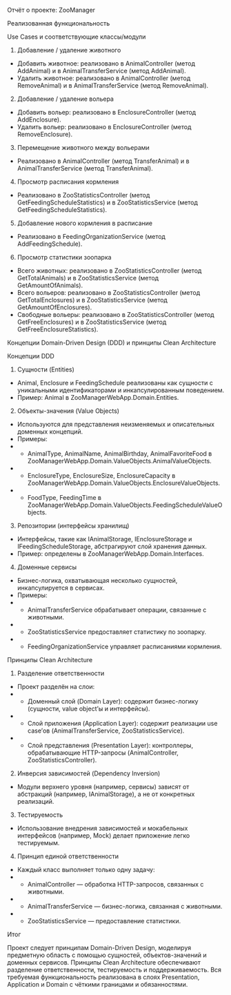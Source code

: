 Отчёт о проекте: ZooManager

Реализованная функциональность

Use Cases и соответствующие классы/модули
1) Добавление / удаление животного
- Добавить животное: реализовано в AnimalController (метод AddAnimal) и в AnimalTransferService (метод AddAnimal). 
- Удалить животное: реализовано в AnimalController (метод RemoveAnimal) и в AnimalTransferService (метод RemoveAnimal). 
2) Добавление / удаление вольера
- Добавить вольер: реализовано в EnclosureController (метод AddEnclosure).
- Удалить вольер: реализовано в EnclosureController (метод RemoveEnclosure).
3) Перемещение животного между вольерами
- Реализовано в AnimalController (метод TransferAnimal) и в AnimalTransferService (метод TransferAnimal).
4) Просмотр расписания кормления
- Реализовано в ZooStatisticsController (метод GetFeedingScheduleStatistics) и в ZooStatisticsService (метод GetFeedingScheduleStatistics).
5) Добавление нового кормления в расписание
- Реализовано в FeedingOrganizationService (метод AddFeedingSchedule).
6) Просмотр статистики зоопарка
- Всего животных: реализовано в ZooStatisticsController (метод GetTotalAnimals) и в ZooStatisticsService (метод GetAmountOfAnimals).
- Всего вольеров: реализовано в ZooStatisticsController (метод GetTotalEnclosures) и в ZooStatisticsService (метод GetAmountOfEnclosures).
- Свободные вольеры: реализовано в ZooStatisticsController (метод GetFreeEnclosures) и в ZooStatisticsService (метод GetFreeEnclosureStatistics).


Концепции Domain-Driven Design (DDD) и принципы Clean Architecture

Концепции DDD
1) Сущности (Entities)
- Animal, Enclosure и FeedingSchedule реализованы как сущности с уникальными идентификаторами и инкапсулированным поведением.
- Пример: Animal в ZooManagerWebApp.Domain.Entities.
2) Объекты-значения (Value Objects)
- Используются для представления неизменяемых и описательных доменных концепций.
- Примеры:
- - AnimalType, AnimalName, AnimalBirthday, AnimalFavoriteFood в ZooManagerWebApp.Domain.ValueObjects.AnimalValueObjects.
- - EnclosureType, EnclosureSize, EnclosureCapacity в ZooManagerWebApp.Domain.ValueObjects.EnclosureValueObjects.
- - FoodType, FeedingTime в ZooManagerWebApp.Domain.ValueObjects.FeedingScheduleValueObjects.
3) Репозитории (интерфейсы хранилищ)

- Интерфейсы, такие как IAnimalStorage, IEnclosureStorage и IFeedingScheduleStorage, абстрагируют слой хранения данных.
- Пример: определены в ZooManagerWebApp.Domain.Interfaces.
4) Доменные сервисы
- Бизнес-логика, охватывающая несколько сущностей, инкапсулируется в сервисах.
- Примеры:
- - AnimalTransferService обрабатывает операции, связанные с животными.
- - ZooStatisticsService предоставляет статистику по зоопарку.
- - FeedingOrganizationService управляет расписаниями кормления.


Принципы Clean Architecture
1) Разделение ответственности
- Проект разделён на слои:
- - Доменный слой (Domain Layer): содержит бизнес-логику (сущности, value object’ы и интерфейсы).
- - Слой приложения (Application Layer): содержит реализации use case’ов (AnimalTransferService, ZooStatisticsService).
- - Слой представления (Presentation Layer): контроллеры, обрабатывающие HTTP-запросы (AnimalController, ZooStatisticsController).
2) Инверсия зависимостей (Dependency Inversion)
- Модули верхнего уровня (например, сервисы) зависят от абстракций (например, IAnimalStorage), а не от конкретных реализаций.
3) Тестируемость
- Использование внедрения зависимостей и мокабельных интерфейсов (например, Mock<IAnimalStorage>) делает приложение легко тестируемым.
4) Принцип единой ответственности
- Каждый класс выполняет только одну задачу:
- - AnimalController — обработка HTTP-запросов, связанных с животными.
- - AnimalTransferService — бизнес-логика, связанная с животными.
- - ZooStatisticsService — предоставление статистики.


Итог

Проект следует принципам Domain-Driven Design, моделируя предметную область с помощью сущностей, объектов-значений и доменных сервисов. Принципы Clean Architecture обеспечивают разделение ответственности, тестируемость и поддерживаемость. Вся требуемая функциональность реализована в слоях Presentation, Application и Domain с чёткими границами и обязанностями.